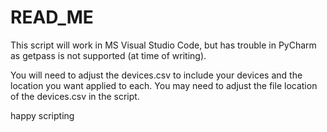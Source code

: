 # READ_ME
This script will work in MS Visual Studio Code, but has trouble in PyCharm as getpass is not supported (at time of writing).

You will need to adjust the devices.csv to include your devices and the location you want applied to each.
You may need to adjust the file location of the devices.csv in the script.

happy scripting
